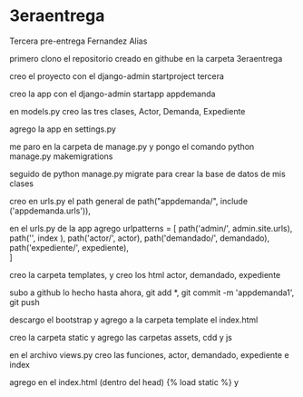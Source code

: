 # 3eraentrega
Tercera pre-entrega Fernandez Alias

primero clono el repositorio creado en githube en la carpeta 3eraentrega

creo el proyecto con el django-admin startproject tercera

creo la app con el django-admin startapp appdemanda

en models.py creo las tres clases, Actor, Demanda, Expediente

agrego la app en settings.py

me paro en la carpeta de manage.py y pongo el comando python manage.py makemigrations

seguido de python manage.py migrate para crear la base de datos de mis clases

creo en urls.py el path general de path("appdemanda/", include ('appdemanda.urls')),

en el urls.py de la app agrego urlpatterns = [
    path('admin/', admin.site.urls),
    path('', index ),
    path('actor/', actor),
    path('demandado/', demandado),
    path('expediente/', expediente),  
]

creo la carpeta templates, y creo los html actor, demandado, expediente

subo a github lo hecho hasta ahora, git add *, git commit -m 'appdemanda1', git push

descargo el bootstrap y agrego a la carpeta template el index.html

creo la carpeta static y agrego las carpetas assets, cdd y js

en el archivo views.py creo las funciones, actor, demandado, expediente e index

agrego en el index.html (dentro del head) {% load static %} y <link href="{% static 'css/styles.css' %}" rel="stylesheet" />

